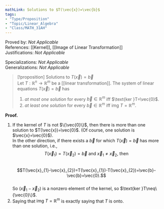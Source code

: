 ```yaml
---  
mathLink: Solutions to $T(\vec{x})=\vec{b}$  
tags:  
- "Type/Proposition"  
- "Topic/Linear_Algebra"  
- "Class/MATH_31AH"  
---  
```

Proved by: <i>Not Applicable</i>  
References: [[Kernel]], [[Image of Linear Transformation]]  
Justifications: <i>Not Applicable</i>  
  
Specializations: <i>Not Applicable</i>  
Generalizations: <i>Not Applicable</i>  
  
> [!proposition] Solutions to $T(\vec{x})=\vec{b}$  
> Let $T:\mathbb{R}^n\to\mathbb{R}^m$ be a [[linear transformation]]. The system of linear equations $T(\vec{x})=\vec{b}$ has  
> 1. *at most one solution* for every $\vec{b}\in\mathbb{R}^m$ iff $\text{ker }T=\vec{0}$.  
> 2. *at least one solution* for every $\vec{b}\in\mathbb{R}^m$ iff $\text{img }T=\mathbb{R}^m$.  
  
**Proof.**  
1. If the kernel of $T$ is not $\{\vec{0}\}$, then there is more than one solution to $T(\vec{x})=\vec{0}$. (Of course, one solution is $\vec{x}=\vec{0}$).  
In the other direction, if there exists a $\vec{b}$ for which $T(\vec{x})=\vec{b}$ has more than one solution, i.e.,  
$$T(\vec{x}_{1})=T(\vec{x}_{2})=\vec{b}\text{ and }\vec{x}_{1}\neq \vec{x}_{2}\text{, then}$$  
$$T(\vec{x}_{1}-\vec{x}_{2})=T(\vec{x}_{1})-T(\vec{x}_{2})=\vec{b}-\vec{b}=\vec{0}.$$  
So $(\vec{x}_{1}-\vec{x}_{2})$ is a nonzero element of the kernel, so $\text{ker }T\neq\{\vec{0}\}$.  
2. Saying that $\text{img }T=\mathbb{R}^m$ is exactly saying that $T$ is onto.  

